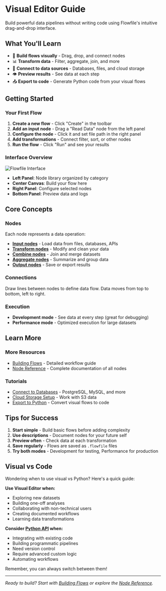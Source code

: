 # Visual Editor Guide

Build powerful data pipelines without writing code using Flowfile's intuitive drag-and-drop interface.

## What You'll Learn

- 🔧 **Build flows visually** - Drag, drop, and connect nodes
- 📊 **Transform data** - Filter, aggregate, join, and more
- 🔌 **Connect to data sources** - Databases, files, and cloud storage
- 👁️ **Preview results** - See data at each step
- 📤 **Export to code** - Generate Python code from your visual flows

## Getting Started

### Your First Flow

1. **Create a new flow** - Click "Create" in the toolbar
2. **Add an input node** - Drag a "Read Data" node from the left panel
3. **Configure the node** - Click it and set file path in the right panel
4. **Add transformations** - Connect filter, sort, or other nodes
5. **Run the flow** - Click "Run" and see your results

### Interface Overview

![Flowfile Interface](../../assets/images/ui/full_ui.png)

- **Left Panel**: Node library organized by category
- **Center Canvas**: Build your flow here
- **Right Panel**: Configure selected nodes
- **Bottom Panel**: Preview data and logs

## Core Concepts

### Nodes

Each node represents a data operation:

- **[Input nodes](nodes/input.md)** - Load data from files, databases, APIs
- **[Transform nodes](nodes/transform.md)** - Modify and clean your data
- **[Combine nodes](nodes/combine.md)** - Join and merge datasets
- **[Aggregate nodes](nodes/aggregate.md)** - Summarize and group data
- **[Output nodes](nodes/output.md)** - Save or export results

### Connections
Draw lines between nodes to define data flow. Data moves from top to bottom, left to right.

### Execution

- **Development mode** - See data at every step (great for debugging)
- **Performance mode** - Optimized execution for large datasets

## Learn More

### More Resources
- [Building Flows](building-flows.md) - Detailed workflow guide
- [Node Reference](nodes/index.md) - Complete documentation of all nodes

### Tutorials
- [Connect to Databases](tutorials/database-connectivity.md) - PostgreSQL, MySQL, and more
- [Cloud Storage Setup](tutorials/cloud-connections.md) - Work with S3 data
- [Export to Python](tutorials/code-generator.md) - Convert visual flows to code

## Tips for Success

1. **Start simple** - Build basic flows before adding complexity
2. **Use descriptions** - Document nodes for your future self
3. **Preview often** - Check data at each transformation
4. **Save regularly** - Flows are saved as `.flowfile` files
5. **Try both modes** - Development for testing, Performance for production

## Visual vs Code

Wondering when to use visual vs Python? Here's a quick guide:

**Use Visual Editor when:**

- Exploring new datasets
- Building one-off analyses
- Collaborating with non-technical users
- Creating documented workflows
- Learning data transformations

**Consider [Python API](../python-api/index.md) when:**

- Integrating with existing code
- Building programmatic pipelines
- Need version control
- Require advanced custom logic
- Automating workflows

Remember, you can always switch between them!

---

*Ready to build? Start with [Building Flows](building-flows.md) or explore the [Node Reference](nodes/index.md).*